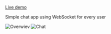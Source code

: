 [Live demo](https://chatapp.zuk14.repl.co)

Simple chat app using WebSocket for every user

![Overwiev](https://i.ibb.co/V3rQkRV/1.png)  ![Chat](https://i.ibb.co/VJLYv1r/2.png)
